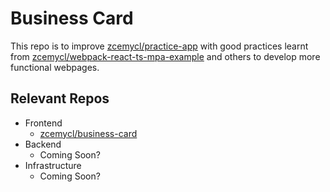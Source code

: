 # Business Card
This repo is to improve [zcemycl/practice-app](https://github.com/zcemycl/practice-app) with good practices learnt from [zcemycl/webpack-react-ts-mpa-example](https://github.com/zcemycl/webpack-react-ts-mpa-example) and others to develop more functional webpages.

## Relevant Repos
- Frontend
    - [zcemycl/business-card](https://github.com/zcemycl/business-card)
- Backend
    - Coming Soon?
- Infrastructure
    - Coming Soon?
    